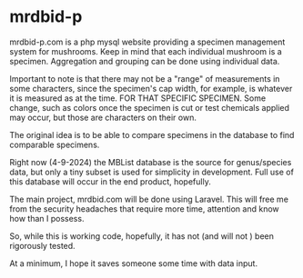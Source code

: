 # mrdbid-p

mrdbid-p.com is a php mysql website providing a specimen management system for mushrooms. Keep in mind that each individual mushroom is a specimen. Aggregation and grouping can be done using individual data.

Important to note is that there may not be a "range" of measurements in some characters, since the specimen's cap width, for example, is whatever it is measured as at the time. FOR THAT SPECIFIC SPECIMEN. Some change, such as colors once the specimen is cut or test chemicals applied may occur, but those are characters on their own.

The original idea is to be able to compare specimens in the database to find comparable specimens.

Right now (4-9-2024) the MBList database is the source for genus/species data, but only a tiny subset is used for simplicity in development. Full use of this database will occur in the end product, hopefully.

The main project, mrdbid.com will be done using Laravel. This will free me from the security headaches that require more time, attention and know how than I possess. 

So, while this is working code, hopefully, it has not (and will not ) been rigorously tested.

At a minimum, I hope it saves someone some time with data input.
